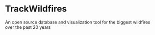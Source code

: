 # TrackWildfires
An open source database and visualization tool for the biggest wildfires over the past 20 years 
